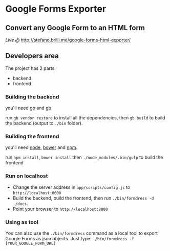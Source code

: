 # Google Forms Exporter
## Convert any Google Form to an HTML form

_Live @_ http://stefano.brilli.me/google-forms-html-exporter/



## Developers area

The project has 2 parts:

- backend
- frontend


### Building the backend
you'll need [go](https://golang.org/) and [gb](https://github.com/constabulary/gb)

run `gb vendor restore` to install all the dependencies, then `gb build` to build the backend (output to `./bin` folder).

### Building the frontend
you'll need [node](https://nodejs.org/), [bower](https://bower.io/) and [npm](https://www.npmjs.com/).

run `npm install`, `bower install` then `./node_modules/.bin/gulp` to build the frontend

### Run on localhost

- Change the server address in `app/scripts/config.js` to `http://localhost:8000`
- Build the backend, build the frontend, then run `./bin/formdress -d ./docs`.
- Point your browser to `http://localhost:8000`

### Using as tool
You can also use the `./bin/formdress` command as a local tool to export Google Forms as json objects.
Just type: `./bin/formdress -f [YOUR_GOOGLE_FORM_URL]`

